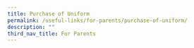 ```yaml
---
title: Purchase of Uniform
permalink: /useful-links/for-parents/purchase-of-uniform/
description: ""
third_nav_title: For Parents
---
```


